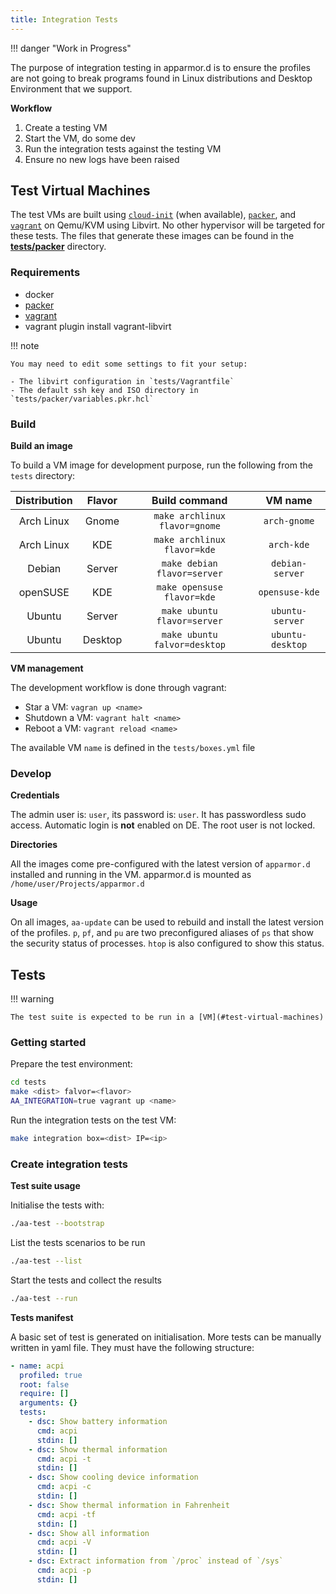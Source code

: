 ```yaml
---
title: Integration Tests
---
```


!!! danger "Work in Progress"

The purpose of integration testing in apparmor.d is to ensure the profiles are not going to break programs found in Linux distributions and Desktop Environment that we support.

**Workflow**

1. Create a testing VM
2. Start the VM, do some dev
3. Run the integration tests against the testing VM
4. Ensure no new logs have been raised


## Test Virtual Machines

The test VMs are built using [`cloud-init`][cloud-init] (when available), [`packer`][packer], and [`vagrant`][vagrant] on Qemu/KVM using Libvirt. No other hypervisor will be targeted for these tests. The files that generate these images can be found in the **[tests/packer](https://github.com/roddhjav/apparmor.d/tree/main/tests/packer)** directory.

[cloud-init]: https://cloud-init.io/
[packer]: https://www.packer.io/
[vagrant]: https://www.vagrantup.com/

### Requirements

* docker
* [packer]
* [vagrant]
* vagrant plugin install vagrant-libvirt

!!! note

    You may need to edit some settings to fit your setup:

    - The libvirt configuration in `tests/Vagrantfile` 
    - The default ssh key and ISO directory in `tests/packer/variables.pkr.hcl`

### Build

**Build an image**

To build a VM image for development purpose, run the following from the `tests` directory:

| Distribution | Flavor | Build command | VM name |
|:------------:|:------:|:-------------:|:-------:|
| Arch Linux | Gnome | `make archlinux flavor=gnome` | `arch-gnome` |
| Arch Linux | KDE | `make archlinux flavor=kde` | `arch-kde` |
| Debian | Server | `make debian flavor=server` | `debian-server` |
| openSUSE | KDE | `make opensuse flavor=kde` | `opensuse-kde` |
| Ubuntu | Server | `make ubuntu flavor=server` | `ubuntu-server` |
| Ubuntu | Desktop | `make ubuntu falvor=desktop` | `ubuntu-desktop` |

**VM management**

The development workflow is done through vagrant:

* Star a VM: `vagran up <name>`
* Shutdown a VM: `vagrant halt <name>`
* Reboot a VM: `vagrant reload <name>`

The available VM `name` is defined in the `tests/boxes.yml` file


### Develop

**Credentials**

The admin user is: `user`, its password is: `user`. It has passwordless sudo access. Automatic login is **not** enabled on DE. The root user is not locked.

**Directories**

All the images come pre-configured with the latest version of `apparmor.d` installed and running in the VM. apparmor.d is mounted as `/home/user/Projects/apparmor.d`

**Usage**

On all images, `aa-update` can be used to rebuild and install the latest version of the profiles. `p`, `pf`, and `pu` are two preconfigured aliases of `ps` that show the security status of processes. `htop` is also configured to show this status.


## Tests

!!! warning

    The test suite is expected to be run in a [VM](#test-virtual-machines)

### Getting started

Prepare the test environment:
```sh
cd tests
make <dist> falvor=<flavor>
AA_INTEGRATION=true vagrant up <name>
```

Run the integration tests on the test VM:
```sh
make integration box=<dist> IP=<ip>
```

### Create integration tests

**Test suite usage**

Initialise the tests with:
```sh
./aa-test --bootstrap
```

List the tests scenarios to be run
```sh
./aa-test --list
```

Start the tests and collect the results
```sh
./aa-test --run
```

**Tests manifest**

A basic set of test is generated on initialisation. More tests can be manually written in yaml file. They must have the following structure:

```yaml
- name: acpi
  profiled: true
  root: false
  require: []
  arguments: {}
  tests:
    - dsc: Show battery information
      cmd: acpi
      stdin: []
    - dsc: Show thermal information
      cmd: acpi -t
      stdin: []
    - dsc: Show cooling device information
      cmd: acpi -c
      stdin: []
    - dsc: Show thermal information in Fahrenheit
      cmd: acpi -tf
      stdin: []
    - dsc: Show all information
      cmd: acpi -V
      stdin: []
    - dsc: Extract information from `/proc` instead of `/sys`
      cmd: acpi -p
      stdin: []
```

